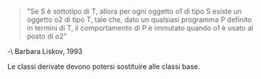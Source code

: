 > "Se S è sottotipo di T, allora per ogni oggetto o1 di tipo S esiste un oggetto o2 di tipo T, tale che, dato un qualsiasi programma P definito in termini di T, il comportamento di P è immutato quando o1 è usato al posto di o2"

-\ Barbara Liskov, 1993

Le classi derivate devono potersi sostituire alle classi base.
